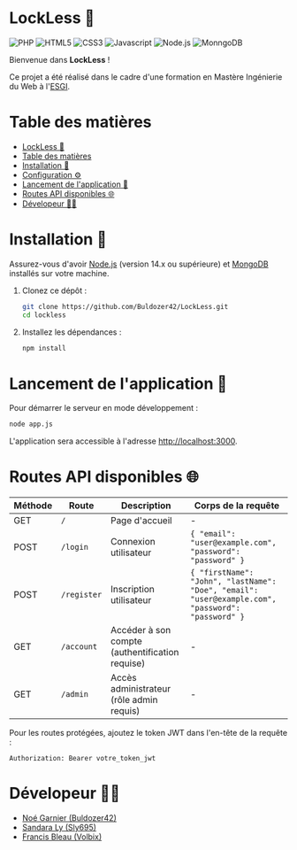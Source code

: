 # LockLess 🐉
![PHP](https://img.shields.io/badge/PHP-777BB4?style=for-the-badge&logo=php&logoColor=white)
![HTML5](https://img.shields.io/badge/HTML5-E34F26?style=for-the-badge&logo=html5&logoColor=white) 
![CSS3](https://img.shields.io/badge/CSS3-1572B6?style=for-the-badge&logo=css3&logoColor=white)
![Javascript](https://img.shields.io/badge/JavaScript-F7DF1E?style=for-the-badge&logo=javascript&logoColor=black)
![Node.js](https://img.shields.io/badge/Node.js-43853D?style=for-the-badge&logo=node.js&logoColor=whitee)
![MonngoDB](https://img.shields.io/badge/-MongoDB-13aa52?style=for-the-badge&logo=mongodb&logoColor=white)

Bienvenue dans **LockLess** !

Ce projet a été réalisé dans le cadre d'une formation en Mastère Ingénierie du Web à l'[ESGI](https://www.esgi.fr/).

# Table des matières 
- [LockLess 🐉](#lockless-)
- [Table des matières](#table-des-matières)
- [Installation 🚀](#installation-)
- [Configuration ⚙️](#configuration-️)
- [Lancement de l'application 🏁](#lancement-de-lapplication-)
- [Routes API disponibles 🌐](#routes-api-disponibles-)
- [Dévelopeur 🧑‍💻](#dévelopeur-)

# Installation 🚀

Assurez-vous d'avoir [Node.js](https://nodejs.org/) (version 14.x ou supérieure) et [MongoDB](https://www.mongodb.com/try/download/community) installés sur votre machine.

1. Clonez ce dépôt :
   ```bash
   git clone https://github.com/Buldozer42/LockLess.git
   cd lockless
   ```

2. Installez les dépendances :
   ```bash
   npm install
   ```

# Lancement de l'application 🏁

Pour démarrer le serveur en mode développement :

```bash
node app.js
```

L'application sera accessible à l'adresse [http://localhost:3000](http://localhost:3000).

# Routes API disponibles 🌐

| Méthode | Route | Description | Corps de la requête |
|---------|-------|-------------|---------------------|
| GET | `/` | Page d'accueil | - |
| POST | `/login` | Connexion utilisateur | `{ "email": "user@example.com", "password": "password" }` |
| POST | `/register` | Inscription utilisateur | `{ "firstName": "John", "lastName": "Doe", "email": "user@example.com", "password": "password" }` |
| GET | `/account` | Accéder à son compte (authentification requise) | - |
| GET | `/admin` | Accès administrateur (rôle admin requis) | - |

Pour les routes protégées, ajoutez le token JWT dans l'en-tête de la requête :
```
Authorization: Bearer votre_token_jwt
```

# Dévelopeur 🧑‍💻
- [Noé Garnier (Buldozer42)](https://www.github.com/Buldozer42)
- [Sandara Ly (Sly695)](https://github.com/Sly695)
- [Francis Bleau (Volbix)](https://github.com/Volbix)
